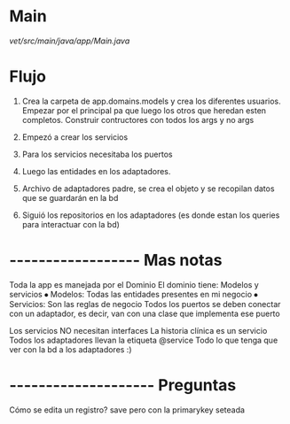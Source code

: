 # Main
*vet/src/main/java/app/Main.java*

# Flujo
1. Crea la carpeta de app.domains.models y crea los diferentes usuarios.
Empezar por el principal pa que luego los otros que heredan esten completos.
Construir contructores con todos los args y no args

2. Empezó a crear los servicios

3. Para los servicios necesitaba los puertos

4. Luego las entidades en los adaptadores.

5. Archivo de adaptadores padre, se crea el objeto y se recopilan datos que se guardarán en la bd

6. Siguió los repositorios en los adaptadores 
(es donde estan los queries para interactuar con la bd)

# ------------------ Mas notas

Toda la app es manejada por el Dominio
El dominio tiene: Modelos y servicios
⦁	Modelos: Todas las entidades presentes en mi negocio
⦁	Servicios: Son las reglas de negocio
Todos los puertos se deben conectar con un adaptador, es decir,
van con una clase que implementa ese puerto

Los servicios NO necesitan interfaces
La historia clínica es un servicio
Todos los adaptadores llevan la etiqueta @service
Todo lo que tenga que ver con la bd a los adaptadores :) 

# -------------------- Preguntas
Cómo se edita un registro? save pero con la primarykey seteada